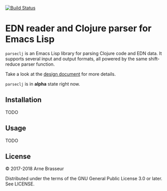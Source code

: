 [![Build Status](https://travis-ci.org/clojure-emacs/parseclj.svg?branch=master)](https://travis-ci.org/clojure-emacs/parseclj)

# EDN reader and Clojure parser for Emacs Lisp

`parseclj` is an Emacs Lisp library for parsing Clojure code and EDN data. It
supports several input and output formats, all powered by the same shift-reduce
parser function.

Take a look at the [design document](DESIGN.md) for more details.

`parseclj` is in **alpha** state right now.

## Installation

TODO

## Usage

TODO

## License

&copy; 2017-2018 Arne Brasseur

Distributed under the terms of the GNU General Public License 3.0 or later. See LICENSE.

